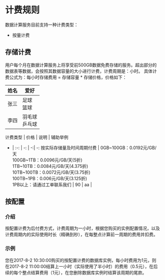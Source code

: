 # 计费规则

数据计算服务目前支持一种计费类型：
 * 按量计费

## 存储计费

用户每个月在数据计算服务上将享受前500GB数据免费存储的服务。超出部分的数据表等数据，会按照其数据容量的大小进行计费，计费周期是：小时。
具体计费公式为：每小时存储费用 = 存储容量 * 存储价格，价格如下：

|姓名|爱好|
--|--|
张三|足球<br>篮球
李四|羽毛球<br>乒乓球

计费类型 | 价格 | 说明 | 辅助举例
- | :-: | -: | -:| -:
按实际存储量及时间周期付费 | 0GB~100GB：0.0192元/GB/天<br>100GB~1TB：0.0096元/GB/天(5折)<br>1TB~10TB：0.0084元/GB/天(4.375折)<br>10TB~100TB：0.0072元/GB/天(3.75折)<br>100TB~1PB：0.006元/GB/天(3.125折)<br>1PB以上：请通过工单联系我们 | 90 | aa |


## 按配置

### 介绍

   按配置计费为后付费方式，计费周期为一小时，根据您购买的实例配置情况，以及计费周期内的实际使用时长（精确到秒），在每整点计算前一周期的费用并扣费。
### 示例
您在2017-8-2 10:30:00购买的按配置计费的数据库实例，每小时费用为1元，则在2017-8-2 11:00:00结算上一小时（实际使用了半小时）的费用（0.5元），在后续的每个整点结算费用（1元），在您删除数据库实例时结算该周期的尾款。
